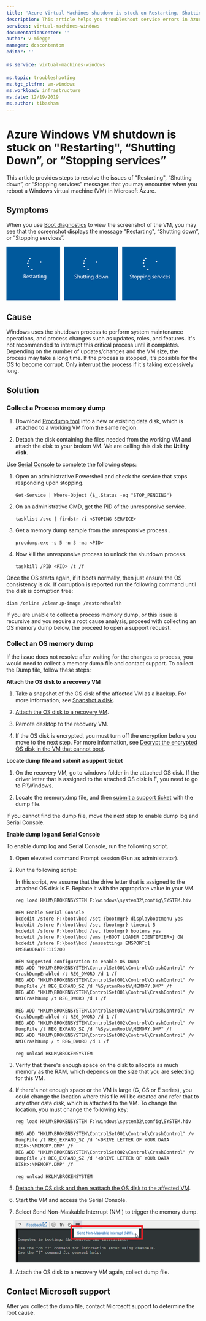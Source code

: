 ```yaml
---
title: 'Azure Virtual Machines shutdown is stuck on Restarting, Shutting Down, or Stopping services | Microsoft Docs'
description: This article helps you troubleshoot service errors in Azure Windows Virtual Machines.
services: virtual-machines-windows
documentationCenter: ''
author: v-miegge
manager: dcscontentpm
editor: ''

ms.service: virtual-machines-windows

ms.topic: troubleshooting
ms.tgt_pltfrm: vm-windows
ms.workload: infrastructure
ms.date: 12/19/2019
ms.author: tibasham
---
```


# Azure Windows VM shutdown is stuck on "Restarting", “Shutting Down”, or “Stopping services”

This article provides steps to resolve the issues of "Restarting", “Shutting down”, or “Stopping services” messages that you may encounter when you reboot a Windows virtual machine (VM) in Microsoft Azure.

## Symptoms

When you use [Boot diagnostics](https://docs.microsoft.com/azure/virtual-machines/troubleshooting/boot-diagnostics) to view the screenshot of the VM, you may see that the screenshot displays the message "Restarting", “Shutting down”, or “Stopping services”.

![Restarting, Shutting Down, and Stopping Services Screens](./media/boot-error-troubleshooting-windows/restart-shut-down-stop-service.png)
 
## Cause

Windows uses the shutdown process to perform system maintenance operations, and process changes such as updates, roles, and features. It's not recommended to interrupt this critical process until it completes. Depending on the number of updates/changes and the VM size, the process may take a long time. If the process is stopped, it's possible for the OS to become corrupt. Only interrupt the process if it's taking excessively long.

## Solution

### Collect a Process memory dump

1. Download [Procdump tool](http://download.sysinternals.com/files/Procdump.zip) into a new or existing data disk, which is attached to a working VM from the same region.

2. Detach the disk containing the files needed from the working VM and attach the disk to your broken VM. We are calling this disk the **Utility disk**.

Use [Serial Console](https://docs.microsoft.com/azure/virtual-machines/troubleshooting/serial-console-windows) to complete the following steps:

1. Open an administrative Powershell and check the service that stops responding upon stopping.

   ``
   Get-Service | Where-Object {$_.Status -eq "STOP_PENDING"}
   ``

2. On an administrative CMD, get the PID of the unresponsive service.

   ``
   tasklist /svc | findstr /i <STOPING SERVICE>
   ``

3. Get a memory dump sample from the unresponsive process <STOPPING SERVICE>.

   ``
   procdump.exe -s 5 -n 3 -ma <PID>
   ``

4. Now kill the unresponsive process to unlock the shutdown process.

   ``
   taskkill /PID <PID> /t /f
   ``

Once the OS starts again, if it boots normally, then just ensure the OS consistency is ok. If corruption is reported run the following command until the disk is corruption free:

``
dism /online /cleanup-image /restorehealth
``

If you are unable to collect a process memory dump, or this issue is recursive and you require a root cause analysis, proceed with collecting an OS memory dump below, the proceed to open a support request.

### Collect an OS memory dump

If the issue does not resolve after waiting for the changes to process, you would need to collect a memory dump file and contact support. To collect the Dump file, follow these steps:

**Attach the OS disk to a recovery VM**

1. Take a snapshot of the OS disk of the affected VM as a backup. For more information, see [Snapshot a disk](https://docs.microsoft.com/azure/virtual-machines/windows/snapshot-copy-managed-disk).

2. [Attach the OS disk to a recovery VM](https://docs.microsoft.com/azure/virtual-machines/windows/troubleshoot-recovery-disks-portal).

3. Remote desktop to the recovery VM.

4. If the OS disk is encrypted, you must turn off the encryption before you move to the next step. For more information, see [Decrypt the encrypted OS disk in the VM that cannot boot](https://docs.microsoft.com/azure/virtual-machines/troubleshooting/troubleshoot-bitlocker-boot-error#solution).

**Locate dump file and submit a support ticket**

1. On the recovery VM, go to windows folder in the attached OS disk. If the driver letter that is assigned to the attached OS disk is F, you need to go to F:\Windows.

2. Locate the memory.dmp file, and then [submit a support ticket](https://portal.azure.com/?#blade/Microsoft_Azure_Support/HelpAndSupportBlade) with the dump file.

If you cannot find the dump file, move the next step to enable dump log and Serial Console.

**Enable dump log and Serial Console**

To enable dump log and Serial Console, run the following script.

1. Open elevated command Prompt session (Run as administrator).

2. Run the following script:

   In this script, we assume that the drive letter that is assigned to the attached OS disk is F. Replace it with the appropriate value in your VM.

   ```
   reg load HKLM\BROKENSYSTEM F:\windows\system32\config\SYSTEM.hiv
   
   REM Enable Serial Console
   bcdedit /store F:\boot\bcd /set {bootmgr} displaybootmenu yes
   bcdedit /store F:\boot\bcd /set {bootmgr} timeout 5
   bcdedit /store F:\boot\bcd /set {bootmgr} bootems yes
   bcdedit /store F:\boot\bcd /ems {<BOOT LOADER IDENTIFIER>} ON
   bcdedit /store F:\boot\bcd /emssettings EMSPORT:1 EMSBAUDRATE:115200
   
   REM Suggested configuration to enable OS Dump
   REG ADD "HKLM\BROKENSYSTEM\ControlSet001\Control\CrashControl" /v CrashDumpEnabled /t REG_DWORD /d 1 /f
   REG ADD "HKLM\BROKENSYSTEM\ControlSet001\Control\CrashControl" /v DumpFile /t REG_EXPAND_SZ /d "%SystemRoot%\MEMORY.DMP" /f
   REG ADD "HKLM\BROKENSYSTEM\ControlSet001\Control\CrashControl" /v NMICrashDump /t REG_DWORD /d 1 /f

   REG ADD "HKLM\BROKENSYSTEM\ControlSet002\Control\CrashControl" /v CrashDumpEnabled /t REG_DWORD /d 1 /f
   REG ADD "HKLM\BROKENSYSTEM\ControlSet002\Control\CrashControl" /v DumpFile /t REG_EXPAND_SZ /d "%SystemRoot%\MEMORY.DMP" /f
   REG ADD "HKLM\BROKENSYSTEM\ControlSet002\Control\CrashControl" /v NMICrashDump / t REG_DWORD /d 1 /f
   
   reg unload HKLM\BROKENSYSTEM
   ```

3. Verify that there's enough space on the disk to allocate as much memory as the RAM, which depends on the size that you are selecting for this VM.

4. If there's not enough space or the VM is large (G, GS or E series), you could change the location where this file will be created and refer that to any other data disk, which is attached to the VM. To change the location, you must change the following key:

   ```
   reg load HKLM\BROKENSYSTEM F:\windows\system32\config\SYSTEM.hiv

   REG ADD "HKLM\BROKENSYSTEM\ControlSet001\Control\CrashControl" /v DumpFile /t REG_EXPAND_SZ /d "<DRIVE LETTER OF YOUR DATA DISK>:\MEMORY.DMP" /f
   REG ADD "HKLM\BROKENSYSTEM\ControlSet002\Control\CrashControl" /v DumpFile /t REG_EXPAND_SZ /d "<DRIVE LETTER OF YOUR DATA DISK>:\MEMORY.DMP" /f
   
   reg unload HKLM\BROKENSYSTEM
   ```

5. [Detach the OS disk and then reattach the OS disk to the affected VM](https://docs.microsoft.com/azure/virtual-machines/windows/troubleshoot-recovery-disks-portal).

6. Start the VM and access the Serial Console.

7. Select Send Non-Maskable Interrupt (NMI) to trigger the memory dump.

   ![Send Non-Maskable Interrupt](./media/boot-error-troubleshooting-windows/send-nonmaskable-interrupt.png)

8. Attach the OS disk to a recovery VM again, collect dump file.

## Contact Microsoft support

After you collect the dump file, contact Microsoft support to determine the root cause.
